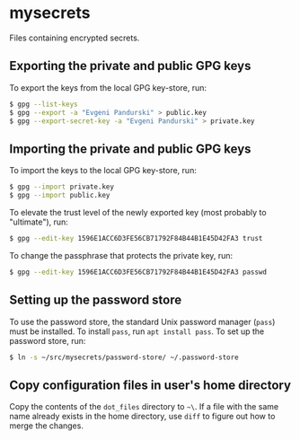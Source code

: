 # mysecrets

Files containing encrypted secrets.

## Exporting the private and public GPG keys

To export the keys from the local GPG key-store, run:

```sh
$ gpg --list-keys
$ gpg --export -a "Evgeni Pandurski" > public.key
$ gpg --export-secret-key -a "Evgeni Pandurski" > private.key
```

## Importing the private and public GPG keys

To import the keys to the local GPG key-store, run:

```sh
$ gpg --import private.key
$ gpg --import public.key
```

To elevate the trust level of the newly exported key (most probably to
"ultimate"), run:

```sh
$ gpg --edit-key 1596E1ACC6D3FE56CB71792F84B44B1E45D42FA3 trust
```

To change the passphrase that protects the private key, run:

```sh
$ gpg --edit-key 1596E1ACC6D3FE56CB71792F84B44B1E45D42FA3 passwd
```

## Setting up the password store

To use the password store, the standard Unix password manager (`pass`) must
be installed. To install `pass`, run `apt install pass`. To set up the
password store, run:

```sh
$ ln -s ~/src/mysecrets/password-store/ ~/.password-store
```

## Copy configuration files in user's home directory

Copy the contents of the `dot_files` directory to `~\`. If a file with the
same name already exists in the home directory, use `diff` to figure out how
to merge the changes.
